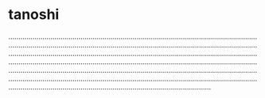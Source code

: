 # tanoshi
.............................................................................................................................................................................................................................................................................................................................................................................................................................................................................................................................................................................................................................................................................................................................................................................................................................................................................